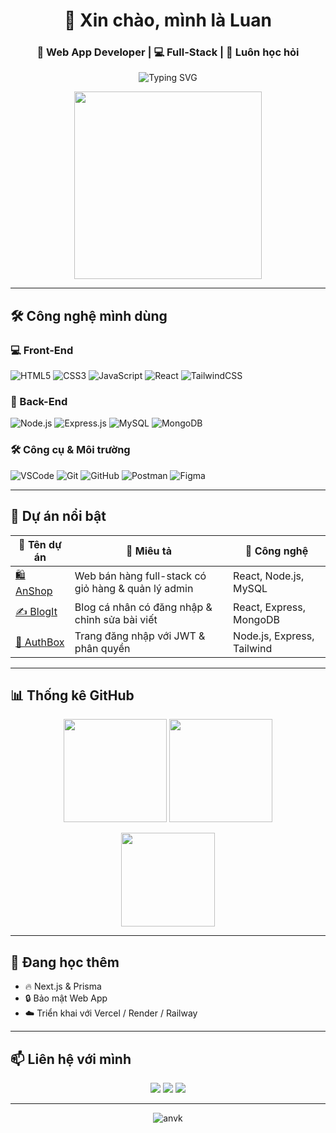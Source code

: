 <h1 align="center">👋 Xin chào, mình là Luan</h1>
<h3 align="center">🚀 Web App Developer | 💻 Full-Stack | 🌱 Luôn học hỏi</h3>

<p align="center">
  <img src="https://readme-typing-svg.demolab.com?font=Fira+Code&size=24&pause=1000&center=true&vCenter=true&width=500&lines=💻+Web+Developer;⚡+Yêu+code+gọn+và+hiệu+quả;🌱+Đang+học+Next.js+và+Prisma" alt="Typing SVG" />
</p>
<p align="center">
  <img src="https://media.giphy.com/media/qgQUggAC3Pfv687qPC/giphy.gif" width="300" />
</p>

---

## 🛠️ Công nghệ mình dùng

### 💻 Front-End
![HTML5](https://img.shields.io/badge/HTML5-E34F26?style=flat-square&logo=html5&logoColor=white)
![CSS3](https://img.shields.io/badge/CSS3-1572B6?style=flat-square&logo=css3&logoColor=white)
![JavaScript](https://img.shields.io/badge/JavaScript-F7DF1E?style=flat-square&logo=javascript&logoColor=black)
![React](https://img.shields.io/badge/React-61DAFB?style=flat-square&logo=react&logoColor=black)
![TailwindCSS](https://img.shields.io/badge/Tailwind_CSS-38B2AC?style=flat-square&logo=tailwind-css&logoColor=white)

### 🧩 Back-End
![Node.js](https://img.shields.io/badge/Node.js-339933?style=flat-square&logo=node-dot-js&logoColor=white)
![Express.js](https://img.shields.io/badge/Express.js-000000?style=flat-square&logo=express&logoColor=white)
![MySQL](https://img.shields.io/badge/MySQL-00758F?style=flat-square&logo=mysql&logoColor=white)
![MongoDB](https://img.shields.io/badge/MongoDB-4EA94B?style=flat-square&logo=mongodb&logoColor=white)

### 🛠 Công cụ & Môi trường
![VSCode](https://img.shields.io/badge/VS_Code-007ACC?style=flat-square&logo=visual-studio-code&logoColor=white)
![Git](https://img.shields.io/badge/Git-F05032?style=flat-square&logo=git&logoColor=white)
![GitHub](https://img.shields.io/badge/GitHub-181717?style=flat-square&logo=github&logoColor=white)
![Postman](https://img.shields.io/badge/Postman-FF6C37?style=flat-square&logo=postman&logoColor=white)
![Figma](https://img.shields.io/badge/Figma-F24E1E?style=flat-square&logo=figma&logoColor=white)

---

## 🌟 Dự án nổi bật

| 💼 Tên dự án | 🚀 Miêu tả | 🧩 Công nghệ |
|-------------|-----------|--------------|
| [🛍️ AnShop](https://github.com/anvk/anshop) | Web bán hàng full-stack có giỏ hàng & quản lý admin | React, Node.js, MySQL |
| [✍️ BlogIt](https://github.com/anvk/blogit) | Blog cá nhân có đăng nhập & chỉnh sửa bài viết | React, Express, MongoDB |
| [🔐 AuthBox](https://github.com/anvk/authbox) | Trang đăng nhập với JWT & phân quyền | Node.js, Express, Tailwind |

---

## 📊 Thống kê GitHub

<p align="center">
  <img src="https://github-readme-stats.vercel.app/api?username=anvk&show_icons=true&theme=tokyonight" height="165" />
  <img src="https://streak-stats.demolab.com?user=anvk&theme=tokyonight&hide_border=true" height="165"/>
</p>

<p align="center">
  <img src="https://github-readme-stats.vercel.app/api/top-langs/?username=anvk&layout=compact&theme=tokyonight" height="150" />
</p>

---

## 🧠 Đang học thêm
- 🔥 Next.js & Prisma
- 🔒 Bảo mật Web App
- ☁️ Triển khai với Vercel / Render / Railway

---

## 📫 Liên hệ với mình

<p align="center">
  <a href="https://www.facebook.com/luan.le.355745"><img src="https://img.shields.io/badge/Facebook-1877F2?style=for-the-badge&logo=facebook&logoColor=white" /></a>
  <a href="mailto:quangluan03052000@gmail.com"><img src="https://img.shields.io/badge/Gmail-D14836?style=for-the-badge&logo=gmail&logoColor=white" /></a>
  <a href="https://github.com/luanPro35"><img src="https://img.shields.io/badge/GitHub-100000?style=for-the-badge&logo=github&logoColor=white" /></a>
</p>

---

<p align="center">
  <img src="https://komarev.com/ghpvc/?username=anvk&label=Profile+views&color=blueviolet&style=flat-square" alt="anvk" />
</p>

